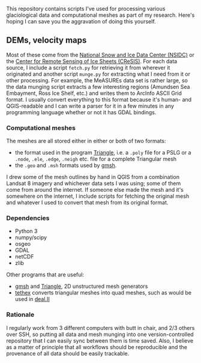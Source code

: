 
This repository contains scripts I've used for processing various glaciological data and computational meshes as part of my research.
Here's hoping I can save you the aggravation of doing this yourself.


## DEMs, velocity maps

Most of these come from the [National Snow and Ice Data Center (NSIDC)](http://www.nsidc.org) or the [Center for Remote Sensing of Ice Sheets (CReSIS)](https://www.cresis.ku.edu/).
For each data source, I include a script `fetch.py` for retrieving it from wherever it originated and another script `munge.py` for extracting what I need from it or other processing.
For example, the MeASUREs data set is rather large, so the data munging script extracts a few interesting regions (Amundsen Sea Embayment, Ross Ice Shelf, etc.) and writes them to ArcInfo ASCII Grid format.
I usually convert everything to this format because it's human- and QGIS-readable and I can write a parser for it in a few minutes in any programming language whether or not it has GDAL bindings.


### Computational meshes

The meshes are all stored either in either or both of two formats:

* the format used in the program [Triangle](http://www.cs.cmu.edu/~quake/triangle.html), i.e. a `.poly` file for a PSLG or a `.node`, `.ele`, `.edge`, `.neigh` etc. file for a complete Triangular mesh
* the `.geo` and `.msh` formats used by [gmsh](http://gmsh.info/).

I drew some of the mesh outlines by hand in QGIS from a combination Landsat 8 imagery and whichever data sets I was using; some of them come from around the internet.
If someone else made the mesh and it's somewhere on the internet, I include scripts for fetching the original mesh and whatever I used to convert that mesh from its original format.


### Dependencies

* Python 3
* numpy/scipy
* osgeo
* GDAL
* netCDF
* zlib

Other programs that are useful:

* [gmsh](http://gmsh.info/) and [Triangle](https://www.cs.cmu.edu/~quake/triangle.html/), 2D unstructured mesh generators
* [tethex](https://github.com/martemyev/tethex) converts triangular meshes into quad meshes, such as would be used in [deal.II](http://github.com/dealii/dealii)


### Rationale

I regularly work from 3 different computers with butt in chair, and 2/3 others over SSH, so putting all data and mesh munging into one version-controlled repository that I can easily sync between them is time saved.
Also, I believe as a matter of principle that all workflows should be reproducible and the provenance of all data should be easily trackable.

